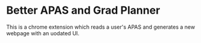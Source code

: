 # Better APAS and Grad Planner
This is a chrome extension which reads a user's APAS and generates a new webpage with an uodated UI.